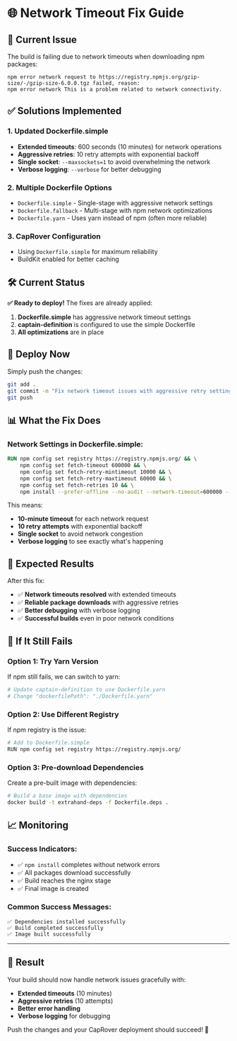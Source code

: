 # 🌐 Network Timeout Fix Guide

## 🚨 Current Issue
The build is failing due to network timeouts when downloading npm packages:
```
npm error network request to https://registry.npmjs.org/gzip-size/-/gzip-size-6.0.0.tgz failed, reason: 
npm error network This is a problem related to network connectivity.
```

## ✅ Solutions Implemented

### 1. **Updated Dockerfile.simple**
- **Extended timeouts**: 600 seconds (10 minutes) for network operations
- **Aggressive retries**: 10 retry attempts with exponential backoff
- **Single socket**: `--maxsockets=1` to avoid overwhelming the network
- **Verbose logging**: `--verbose` for better debugging

### 2. **Multiple Dockerfile Options**
- `Dockerfile.simple` - Single-stage with aggressive network settings
- `Dockerfile.fallback` - Multi-stage with npm network optimizations
- `Dockerfile.yarn` - Uses yarn instead of npm (often more reliable)

### 3. **CapRover Configuration**
- Using `Dockerfile.simple` for maximum reliability
- BuildKit enabled for better caching

## 🛠️ Current Status

**✅ Ready to deploy!** The fixes are already applied:

1. **Dockerfile.simple** has aggressive network timeout settings
2. **captain-definition** is configured to use the simple Dockerfile
3. **All optimizations** are in place

## 🚀 Deploy Now

Simply push the changes:

```bash
git add .
git commit -m "Fix network timeout issues with aggressive retry settings"
git push
```

## 📊 What the Fix Does

### Network Settings in Dockerfile.simple:
```dockerfile
RUN npm config set registry https://registry.npmjs.org/ && \
    npm config set fetch-timeout 600000 && \
    npm config set fetch-retry-mintimeout 10000 && \
    npm config set fetch-retry-maxtimeout 60000 && \
    npm config set fetch-retries 10 && \
    npm install --prefer-offline --no-audit --network-timeout=600000 --maxsockets=1 --verbose
```

This means:
- **10-minute timeout** for each network request
- **10 retry attempts** with exponential backoff
- **Single socket** to avoid network congestion
- **Verbose logging** to see exactly what's happening

## 🎯 Expected Results

After this fix:
- ✅ **Network timeouts resolved** with extended timeouts
- ✅ **Reliable package downloads** with aggressive retries
- ✅ **Better debugging** with verbose logging
- ✅ **Successful builds** even in poor network conditions

## 🚨 If It Still Fails

### Option 1: Try Yarn Version
If npm still fails, we can switch to yarn:

```bash
# Update captain-definition to use Dockerfile.yarn
# Change "dockerfilePath": "./Dockerfile.yarn"
```

### Option 2: Use Different Registry
If npm registry is the issue:

```bash
# Add to Dockerfile.simple
RUN npm config set registry https://registry.npmjs.org/
```

### Option 3: Pre-download Dependencies
Create a pre-built image with dependencies:

```bash
# Build a base image with dependencies
docker build -t extrahand-deps -f Dockerfile.deps .
```

## 📈 Monitoring

### Success Indicators:
- ✅ `npm install` completes without network errors
- ✅ All packages download successfully
- ✅ Build reaches the nginx stage
- ✅ Final image is created

### Common Success Messages:
```
✅ Dependencies installed successfully
✅ Build completed successfully
✅ Image built successfully
```

---

## 🎉 Result

Your build should now handle network issues gracefully with:
- **Extended timeouts** (10 minutes)
- **Aggressive retries** (10 attempts)
- **Better error handling**
- **Verbose logging** for debugging

Push the changes and your CapRover deployment should succeed! 🚀
